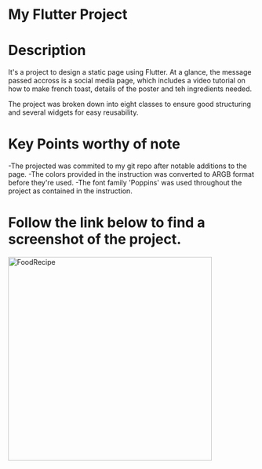 # My Flutter Project

# Description

It's a project to design a static page using Flutter.
At a glance, the message passed accross is a social media
page, which includes a video tutorial on how to 
make french toast, details of the poster and teh ingredients
needed.

The project was broken down into eight classes to ensure 
good structuring and several widgets for easy reusability.

# Key Points worthy of note

-The projected was commited to my git repo after notable additions
to the page.
-The colors provided in the instruction was converted to ARGB format
before they're used.
-The font family 'Poppins' was used throughout the project as contained
in the instruction.

# Follow the link below to find a screenshot of the project.

<img width="415" alt="FoodRecipe" src="https://github.com/Malikadedeji/foodrecipe/assets/my-food-recipe-page.jpg">